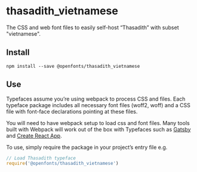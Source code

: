 
# thasadith_vietnamese

The CSS and web font files to easily self-host “Thasadith” with subset "vietnamese".

## Install

`npm install --save @openfonts/thasadith_vietnamese`

## Use

Typefaces assume you’re using webpack to process CSS and files. Each typeface
package includes all necessary font files (woff2, woff) and a CSS file with
font-face declarations pointing at these files.

You will need to have webpack setup to load css and font files. Many tools built
with Webpack will work out of the box with Typefaces such as [Gatsby](https://github.com/gatsbyjs/gatsby)
and [Create React App](https://github.com/facebookincubator/create-react-app).

To use, simply require the package in your project’s entry file e.g.

```javascript
// Load Thasadith typeface
require('@openfonts/thasadith_vietnamese')
```
